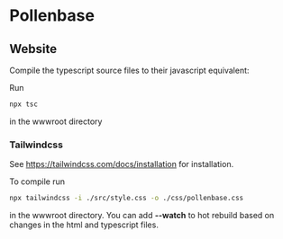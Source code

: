 # Pollenbase

## Website

Compile the typescript source files to their javascript equivalent:

Run

```bash
npx tsc
```
in the wwwroot directory

### Tailwindcss

See https://tailwindcss.com/docs/installation for installation.

To compile run
```bash
npx tailwindcss -i ./src/style.css -o ./css/pollenbase.css
```
in the wwwroot directory. You can add **--watch** to hot rebuild based on changes in the html and typescript files.